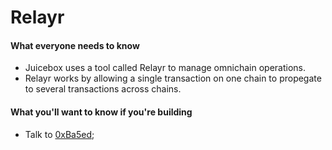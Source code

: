 # Relayr

#### What everyone needs to know

* Juicebox uses a tool called Relayr to manage omnichain operations.
* Relayr works by allowing a single transaction on one chain to propegate to several transactions across chains.

#### What you'll want to know if you're building

* Talk to [0xBa5ed](https://x.com/0xba5ed);
